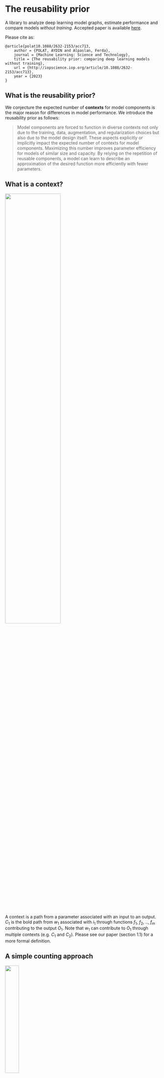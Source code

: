 # The reusability prior
A library to analyze deep learning model graphs, estimate performance and compare models _without training_. 
Accepted paper is available [here](https://doi.org/10.1088/2632-2153/acc713).

Please cite as:

```
@article{polat10.1088/2632-2153/acc713,
	author = {POLAT, AYDIN and Alpaslan, Ferda},
	journal = {Machine Learning: Science and Technology},
	title = {The reusability prior: comparing deep learning models without training},
	url = {http://iopscience.iop.org/article/10.1088/2632-2153/acc713},
	year = {2023}
}
```

## What is the reusability prior?
We conjecture the expected number of __contexts__ for model components is the major reason for differences in model performance. We introduce the reusability prior as follows:

> Model components are forced to function in diverse contexts not only due to the training, data, augmentation, and regularization choices but also due to the model design itself. These aspects explicitly or implicitly impact the expected number of contexts for model components. Maximizing this number improves parameter efficiency for models of similar size and capacity. By relying on the repetition of reusable components, a model can learn to describe an approximation of the desired function more efficiently with fewer parameters.


## What is a context?
<img src="reusability/figures/figure1a_context.png" width="60%" height="60%">


A context is a path from a parameter associated with an input to an output. $C_1$ is the bold path from $w_1$ associated with $i_1$ through functions $f_1$, $f_2$, .., $f_m$ contributing to the output $O_1$.  Note that $w_1$ can contribute to $O_1$ through multiple contexts (e.g. $C_1$ and $C_2$). Please see our paper (section 1.1) for a more formal definition.


## A simple counting approach
<img src="reusability/figures/figure3a_horizontal_unrolling.png" width="30%" height="30%">

Frequencies (i.e. the number of contexts) of each learnable parameter in the above graph can be directly counted from the unrolled graph below:

<img src="reusability/figures/figure3b_horizontal_unrolling.png" width="60%" height="60%">

Alternatively, our illustrative [code](reusability/graph/dag.py) for counting provides a simple but highly inefficient way to calculate the counts without horizontal unrolling:


```
def recursive_count(node):
   """Recursively count the usage of all source nodes"""
   node.count += 1

   for source in get_sources(node):
   	recursive_count(source)


def horizontal_unroll_count(leaf_nodes):
   """Recursively count the total number of contexts for all nodes"""

   for node in leaf_nodes:
   	recursive_count(node)
```
This leads to the following counts:
```
   w1: 2
   w2: 2
   w3: 2
   w4: 2
   w5: 1
   w6: 1
   w7: 1
   w8: 1
```

with the relative frequencies:
```
   p(w1): 1/6
   p(w2): 1/6
   p(w3): 1/6
   p(w4): 1/6
   p(w5): 1/12
   p(w6): 1/12
   p(w7): 1/12
   p(w8): 1/12
```

The recursive approach for counting has exponential complexity. For larger models, important optimizations were necessary for analysis. __We will release the optimized code that we used for all of our experiments after acceptance of our manuscript.__

## Quantities for model comparison

### Total surprisal
Total surprisal is defined as: $$S_G = - \sum_{i=1}^{N_G} {\log p(w_i)}$$  where ${N_G}$ is the number of learnable parameters.

In this example ${N_G}=8$ and $S_G = (4 * log2(6) + 4 * log2(12)) = 24.68$.

### Entropy
Entropy, or the expected surprisal, is defined as: $$H(W) = -\sum_{i=1}^{N_G} {p(w_i) \log p(w_i)}.$$

In this example $H(W) = (4 * 1/6 * log2(6) + 4 * 1/12 * log2(12)) = 2.92$.

### Expected spread
The expected spread is given by: $$E[\log_{2}|C|] = \sum_{i=1}^{N_G} p(w_{i}) \log_{2}|C_{w_{i}}|$$ where $|C_{w_i}|$ is the cardinality of the set of all contexts for $w_i$ (e.g. the counts we obtained from the horizontally unrolled graph).

In this example, $E[\log_{2}|C|] = 4 * 1/6 * log2(2) + 4 * 1/12 * log2(1) = 0.67$

### Total surprisal based performance estimation
We propose using the total surprisal for estimating the descriptive ability of a model, with the assumption that when other conditions are the same or similar, a model with a higher descriptive ability would perform better:

$P_G = \log_{2}\left(S_G  \frac{N_{I}}{|G|}\right)$ where $N_{I}$ the total number of input nodes and $|G|$ the summation of the total number of input, output and weight nodes.

In this example  $N_{I}=2$ and $|G|=2+1+8=11$ and $P_G = log2(24.68 * 2/11) = 2.17$

### Expected spread based performance estimation
As an alternative approach, we propose using the expected spread for estimating the descriptive reusability of a model, with the assumption that when other conditions are the same or similar, a model with higher descriptive reusability is more parameter efficient and would perform better:

$P_G = \log_{2}\left(N_G   E[\log_{2}|C| + 1] \frac{N_{I}}{|G|}\right)$

In this example  $N_{I}=2$ and $|G|=2+1+8=11$ and $P_G = log2((0.67 + 1) * 8 * 2/11) = 1.28$

## Comparing different graphs
<img src="reusability/figures/figure2a_parameter_efficiency.png" width="30%" height="30%">

We call graphs like above a __uniform graph__, where there is no parameter sharing, and each parameter has only a single context, hence horizontal unrolling leaves them the same. They always have the maximum entropy and an expected spread of zero.

<img src="reusability/figures/figure2b_parameter_efficiency.png" width="30%" height="30%">

Above graph depicts a second graph with the same number of parameters. It is not uniform as some parameters have more than one context.

For the uniform graph:

- The number of parameters: ${N_G}=8$,
- Input nodes: $N_{I}=2$
- Size: $|G|=2+1+8=11$
- Total surprisal: $S_G = 8 * log2(8) = 24.00$,
- Entropy: $H(W) = 8 * 1/8 * log2(8) = 3$ (which is the maximum possible entropy since $P(W)$ is uniform),
- Expected spread: $E[\log_{2}|C|] = 8 * 1/8 * log2(1) = 0$
- Total surprisal based performance estimation: $P_G = log2(24 * 2/11) = 2.13$
- Expected spread based performance estimation: $P'_G = log2((0.0 + 1) * 8 * 2/11) = 0.54$

For the second graph:

- The number of parameters: ${N_G}=8$,
- Input nodes: $N_{I}=2$
- Size: $|G|=2+1+8=11$
- Total surprisal: $S_G = 6 * log2(10) + 2 * log2(5) = 24.58$ as two parameters have two contexts and each of the rest has a single context,
- Entropy: $H(W) = 6 * 1/10 * log2(10) + 2 * 1/5 * log2(5) = 2.92$ (which is lower than the maximum possible entropy we saw from the uniform graph),
- Expected spread: $E[\log_{2}|C|] = 6 * 1/10 * log2(1) + 2 * 1/5 * log2(2) = 0.4$
- Total surprisal based performance estimation $P_G = log2(24.58 * 2/11) = 2.16$
- Expected spread based performance estimation $P'_G = log2((0.4 + 1) * 8 * 2/11) = 1.03$

The second graph has higher performance estimations, total surprisal, and expected spread.

## Conclusion
Overall, our framework allows comparing arbitrary directed acyclic graphs in a quantifiable way by relying on a simple counting approach. In practice we applied our technique to several EfficientNetv2 and ResNet-50 models and this approach was able to properly rank them according to their performance _without relying on any training_. More details are available in the paper.

Please cite this repository as:

```
@software{dlessence_2023_7805346,
	author       = {Aydin Göze Polat},
	title        = {gozepolat/priors: The Reusability Prior},
	month        = apr,
	year         = 2023,
	publisher    = {Zenodo},
	version      = {v1.0.0},
	doi          = {10.5281/zenodo.7805346},
	url          = {https://doi.org/10.5281/zenodo.7805346}
}
```
